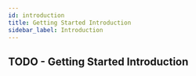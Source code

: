 ```yaml
---
id: introduction
title: Getting Started Introduction
sidebar_label: Introduction
---
```


## TODO - Getting Started Introduction

